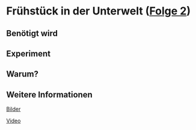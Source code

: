 # Frühstück in der Unterwelt ([Folge 2](http://minkorrekt.de/methodisch-inkorrekt-folge-2-planetarium-des-schreckens/))

## Benötigt wird

## Experiment

## Warum?

## Weitere Informationen

[Bilder](https://plus.google.com/photos/107341743493109591753/albums/5885736983172965105?authkey=CMeKsofn_KL3Lg)

[Video](http://www.youtube.com/watch?v=TQ3C3ejBXmw&feature=youtu.be)
